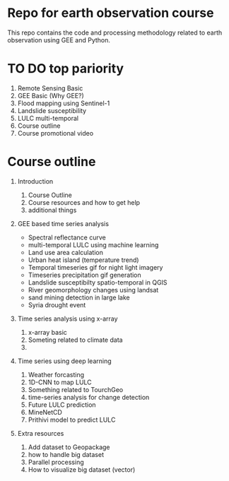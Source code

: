 # Repo for earth observation course

This repo contains the code and processing methodology related to earth observation using GEE and Python.

# TO DO top pariority

1. Remote Sensing Basic
2. GEE Basic (Why GEE?)
3. Flood mapping using Sentinel-1
4. Landslide susceptibility
5. LULC multi-temporal
6. Course outline
7. Course promotional video

# Course outline

1. Introduction

   1. Course Outline
   2. Course resources and how to get help
   3. additional things

2. GEE based time series analysis

   - Spectral reflectance curve
   - multi-temporal LULC using machine learning
   - Land use area calculation
   - Urban heat island (temperature trend)
   - Temporal timeseries gif for night light imagery
   - Timeseries precipitation gif generation
   - Landslide susceptibilty spatio-temporal in QGIS
   - River geomorphology changes using landsat
   - sand mining detection in large lake
   - Syria drought event

3. Time series analysis using x-array

   1. x-array basic
   2. Someting related to climate data
   3.

4. Time series using deep learning

   1. Weather forcasting
   2. 1D-CNN to map LULC
   3. Something related to TourchGeo
   4. time-series analysis for change detection
   5. Future LULC prediction
   6. MineNetCD
   7. Prithivi model to predict LULC

5. Extra resources
   1. Add dataset to Geopackage
   2. how to handle big dataset
   3. Parallel processing
   4. How to visualize big dataset (vector)
